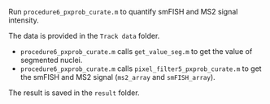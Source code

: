 Run `procedure6_pxprob_curate.m` to quantify smFISH and MS2 signal intensity.

The data is provided in the `Track data` folder.

* `procedure6_pxprob_curate.m` calls `get_value_seg.m` to get the value of segmented nuclei.
* `procedure6_pxprob_curate.m` calls `pixel_filter5_pxprob_curate.m` to get the smFISH and MS2 signal (`ms2_array` and `smFISH_array`).

The result is saved in the `result` folder.
